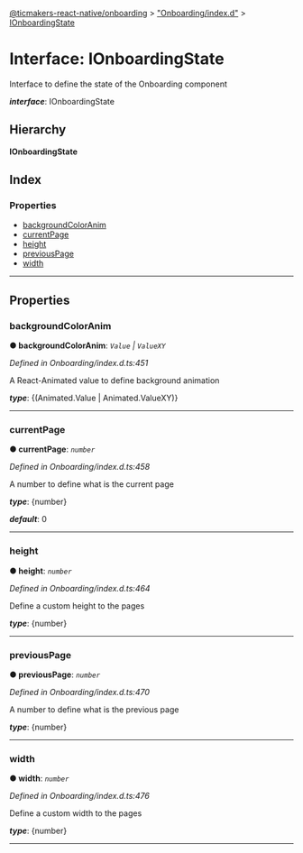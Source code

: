 [@ticmakers-react-native/onboarding](../README.md) > ["Onboarding/index.d"](../modules/_onboarding_index_d_.md) > [IOnboardingState](../interfaces/_onboarding_index_d_.ionboardingstate.md)

# Interface: IOnboardingState

Interface to define the state of the Onboarding component

*__interface__*: IOnboardingState

## Hierarchy

**IOnboardingState**

## Index

### Properties

* [backgroundColorAnim](_onboarding_index_d_.ionboardingstate.md#backgroundcoloranim)
* [currentPage](_onboarding_index_d_.ionboardingstate.md#currentpage)
* [height](_onboarding_index_d_.ionboardingstate.md#height)
* [previousPage](_onboarding_index_d_.ionboardingstate.md#previouspage)
* [width](_onboarding_index_d_.ionboardingstate.md#width)

---

## Properties

<a id="backgroundcoloranim"></a>

###  backgroundColorAnim

**● backgroundColorAnim**: *`Value` \| `ValueXY`*

*Defined in Onboarding/index.d.ts:451*

A React-Animated value to define background animation

*__type__*: {(Animated.Value \| Animated.ValueXY)}

___
<a id="currentpage"></a>

###  currentPage

**● currentPage**: *`number`*

*Defined in Onboarding/index.d.ts:458*

A number to define what is the current page

*__type__*: {number}

*__default__*: 0

___
<a id="height"></a>

###  height

**● height**: *`number`*

*Defined in Onboarding/index.d.ts:464*

Define a custom height to the pages

*__type__*: {number}

___
<a id="previouspage"></a>

###  previousPage

**● previousPage**: *`number`*

*Defined in Onboarding/index.d.ts:470*

A number to define what is the previous page

*__type__*: {number}

___
<a id="width"></a>

###  width

**● width**: *`number`*

*Defined in Onboarding/index.d.ts:476*

Define a custom width to the pages

*__type__*: {number}

___

